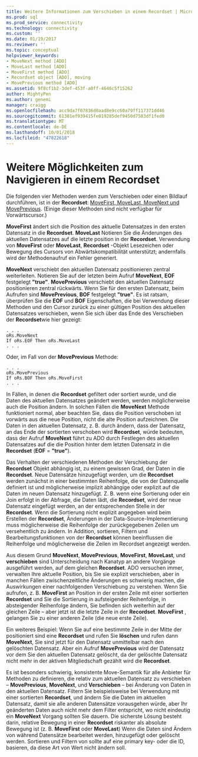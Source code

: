 ```yaml
---
title: Weitere Informationen zum Verschieben in einem Recordset | Microsoft-Dokumentation
ms.prod: sql
ms.prod_service: connectivity
ms.technology: connectivity
ms.custom: ''
ms.date: 01/19/2017
ms.reviewer: ''
ms.topic: conceptual
helpviewer_keywords:
- MoveNext method [ADO]
- MoveLast method [ADO]
- MoveFirst method [ADO]
- Recordset object [ADO], moving
- MovePrevious method [ADO]
ms.assetid: 9f8cf1b2-3def-453f-a0ff-4646c5f15262
author: MightyPen
ms.author: genemi
manager: craigg
ms.openlocfilehash: acc9da7f07836d0aad8e9cc60a79ff117371dd46
ms.sourcegitcommit: 61381ef939415fe019285def9450d7583df1fed0
ms.translationtype: MT
ms.contentlocale: de-DE
ms.lasthandoff: 10/01/2018
ms.locfileid: "47822618"
---
```

# <a name="more-ways-to-move-in-a-recordset"></a>Weitere Möglichkeiten zum Navigieren in einem Recordset
Die folgenden vier Methoden werden zum Verschieben oder einen Bildlauf durchführen, ist in der **Recordset**: [MoveFirst, MoveLast, MoveNext und MovePrevious](../../../ado/reference/ado-api/movefirst-movelast-movenext-and-moveprevious-methods-ado.md). (Einige dieser Methoden sind nicht verfügbar für Vorwärtscursor.)  
  
 **MoveFirst** ändert sich die Position des aktuelle Datensatzes in den ersten Datensatz in die **Recordset**. **MoveLast** Notieren Sie die Änderungen des aktuellen Datensatzes auf die letzte position in der **Recordset**. Verwendung von **MoveFirst** oder **MoveLast**, **Recordset** -Objekt Lesezeichen oder Bewegung des Cursors von Abwärtskompatibilität unterstützt; andernfalls wird der Methodenaufruf ein Fehler generiert.  
  
 **MoveNext** verschiebt den aktuellen Datensatz positionieren zentral weiterleiten. Notieren Sie auf der letzten beim Aufruf **MoveNext**, **EOF** festgelegt **"true"**. **MovePrevious** verschiebt den aktuellen Datensatz positionieren zentral rückwärts. Wenn Sie für den ersten Datensatz, beim Aufrufen sind **MovePrevious**, **BOF** festgelegt **"true"**. Es ist ratsam, überprüfen Sie die **EOF** und **BOF** Eigenschaften, die bei Verwendung dieser Methoden und den Cursor zurück zu einer gültigen Position des aktuellen Datensatzes verschieben, wenn Sie sich über das Ende des Verschieben der **Recordset**wie hier gezeigt:  
  
```  
. . .  
oRs.MoveNext  
If oRs.EOF Then oRs.MoveLast  
. . .   
```  
  
 Oder, im Fall von der **MovePrevious** Methode:  
  
```  
. . .   
oRs.MovePrevious  
If oRs.BOF Then oRs.MoveFirst  
. . .  
```  
  
 In Fällen, in denen die **Recordset** gefiltert oder sortiert wurde, und die Daten des aktuellen Datensatzes geändert werden, werden möglicherweise auch die Position ändern. In solchen Fällen die **MoveNext** Methode funktioniert normal, aber beachten Sie, dass die Position verschoben ist vorwärts aus die neue Position, nicht die alte Position aufzeichnen. Die Daten in den aktuellen Datensatz, z. B. durch ändern, dass der Datensatz, an das Ende der sortierten verschoben wird **Recordset**, würde bedeuten, dass der Aufruf **MoveNext** führt zu ADO durch Festlegen des aktuellen Datensatzes auf die die Position hinter dem letzten Datensatz in die **Recordset** (**EOF** = **"true"**).  
  
 Das Verhalten der verschiedenen Methoden der Verschiebung der **Recordset** Objekt abhängig ist, zu einem gewissen Grad, der Daten in die **Recordset**. Neue Datensätze hinzugefügt werden, um die **Recordset** werden zunächst in einer bestimmten Reihenfolge, die von der Datenquelle definiert ist und möglicherweise implizit abhängige oder explizit auf die Daten im neuen Datensatz hinzugefügt. Z. B. wenn eine Sortierung oder ein Join erfolgt in der Abfrage, die Daten lädt, die **Recordset**, wird der neue Datensatz eingefügt werden, an der entsprechenden Stelle in der **Recordset**. Wenn die Sortierung nicht explizit angegeben wird beim Erstellen der **Recordset**, Änderungen in der Data-Source-Implementierung muss möglicherweise die Reihenfolge der zurückgegebenen Zeilen um versehentlich zu ändern. In Addition, sortieren, Filtern und Bearbeitungsfunktionen von der **Recordset** können beeinflussen die Reihenfolge und möglicherweise die Zeilen im Recordset angezeigt werden.  
  
 Aus diesem Grund **MoveNext**, **MovePrevious**, **MoveFirst**, **MoveLast**, und **verschieben** sind Unterscheidung nach Kanatyp an andere Vorgänge ausgeführt werden, auf dem gleichen **Recordset**. ADO versuchen immer, verwalten Ihre aktuelle Position, bis Sie sie explizit verschieben, aber in manchen Fällen zwischenzeitliche Änderungen es schwierig machen, die Auswirkungen einer nachfolgenden Verschiebung zu verstehen. Wenn Sie aufrufen, z. B. **MoveFirst** an Position in der ersten Zeile mit einer sortierten **Recordset** und Sie die Sortierung in aufsteigender Reihenfolge, in absteigender Reihenfolge ändern, Sie befinden sich weiterhin auf der gleichen Zeile – aber jetzt ist die letzte Zeile in der **Recordset**. **MoveFirst** , gelangen Sie zu einer anderen Zeile (die neue erste Zeile).  
  
 Ein weiteres Beispiel: Wenn Sie auf eine bestimmte Zeile in der Mitte der positioniert sind eine **Recordset** und rufen Sie **löschen** und rufen dann **MoveNext**, Sie sind jetzt für den Datensatz unmittelbar nach den gelöschten Datensatz. Aber ein Aufruf **MovePrevious** wird der Datensatz vor dem Sie den aktuellen Datensatz gelöscht, da der gelöschte Datensatz nicht mehr in der aktiven Mitgliedschaft gezählt wird die **Recordset**.  
  
 Es ist besonders schwierig, konsistente Move-Semantik für alle Anbieter für Methoden zu definieren, die relativ zum aktuellen Datensatz zu verschieben – **MovePrevious**, **MoveNext**, und **Verschieben** – bei Änderung von Daten in den aktuellen Datensatz. Filtern Sie beispielsweise bei Verwendung mit einer sortierten **Recordset**, und ändern Sie die Daten im aktuellen Datensatz, damit sie alle anderen Datensätze vorausgehen würde, aber Ihr geänderten Daten auch nicht mehr dem Filter entspricht, wo nicht eindeutig ein **MoveNext** Vorgang sollten Sie dauern. Die sicherste Lösung besteht darin, relative Bewegung in einer **Recordset** riskanter als absolute Bewegung ist (z. B. **MoveFirst** oder **MoveLast**) Wenn die Daten sind Ändern von während Datensätze bearbeitet werden, hinzugefügt oder gelöscht werden. Sortieren und Filtern von sollte auf eine primary key- oder die ID, basieren, da diese Art von Wert nicht ändern soll.
